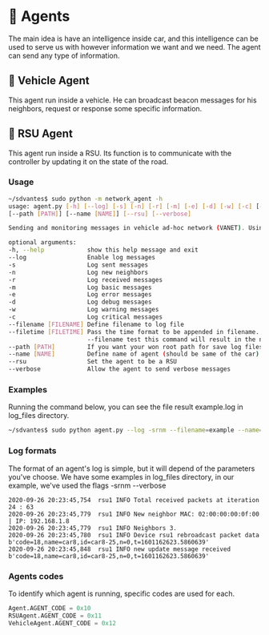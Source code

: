 # :cop: Agents
The main idea is have an intelligence inside car, and this intelligence can be used to serve us with however information 
we want and we need. The agent can send any type of information.


## :blue_car: Vehicle Agent
This agent run inside a vehicle. He can broadcast beacon messages for his neighbors, request or response some specific 
information.

## :traffic_light: RSU Agent
This agent run inside a RSU. Its function is to communicate with the controller by updating it on the state of the road. 

### Usage
```bash
~/sdvantes$ sudo python -m network_agent -h
usage: agent.py [-h] [--log] [-s] [-n] [-r] [-m] [-e] [-d] [-w] [-c] [--filename [FILENAME]] [--filetime [FILETIME]] 
[--path [PATH]] [--name [NAME]] [--rsu] [--verbose]

Sending and monitoring messages in vehicle ad-hoc network (VANET). Using flags to update the network.

optional arguments:
-h, --help            show this help message and exit
--log                 Enable log messages
-s                    Log sent messages
-n                    Log new neighbors
-r                    Log received messages
-m                    Log basic messages
-e                    Log error messages
-d                    Log debug messages
-w                    Log warning messages
-c                    Log critical messages
--filename [FILENAME] Define filename to log file
--filetime [FILETIME] Pass the time format to be appended in filename. (e.g) agent.py --log --filetime %Y
                      --filename test this command will result in the name: test2020.log
--path [PATH]         If you want your won root path for save log files
--name [NAME]         Define name of agent (should be same of the car)
--rsu                 Set the agent to be a RSU
--verbose             Allow the agent to send verbose messages

```

### Examples

Running the command below, you can see the file result example.log in log_files directory.
```bash
~/sdvantes$ sudo python agent.py --log -srnm --filename=example --name=example --verbose
```

### Log formats

The format of an agent's log is simple, but it will depend of the parameters you've choose. We have some examples in 
log_files directory, in our example, we've used the flags -srnm --verbose

```log
2020-09-26 20:23:45,754  rsu1 INFO Total received packets at iteration 24 : 63
2020-09-26 20:23:45,779  rsu1 INFO New neighbor MAC: 02:00:00:00:0f:00 | IP: 192.168.1.8
2020-09-26 20:23:45,779  rsu1 INFO Neighbors 3.
2020-09-26 20:23:45,780  rsu1 INFO Device rsu1 rebroadcast packet data b'code=18,name=car8,id=car8-25,n=0,t=1601162623.5860639' 
2020-09-26 20:23:45,848  rsu1 INFO new update message received b'code=18,name=car8,id=car8-25,n=0,t=1601162623.5860639'
```
### Agents codes
To identify which agent is running, specific codes are used for each.
```python
Agent.AGENT_CODE = 0x10
RSUAgent.AGENT_CODE = 0x11
VehicleAgent.AGENT_CODE = 0x12
```

